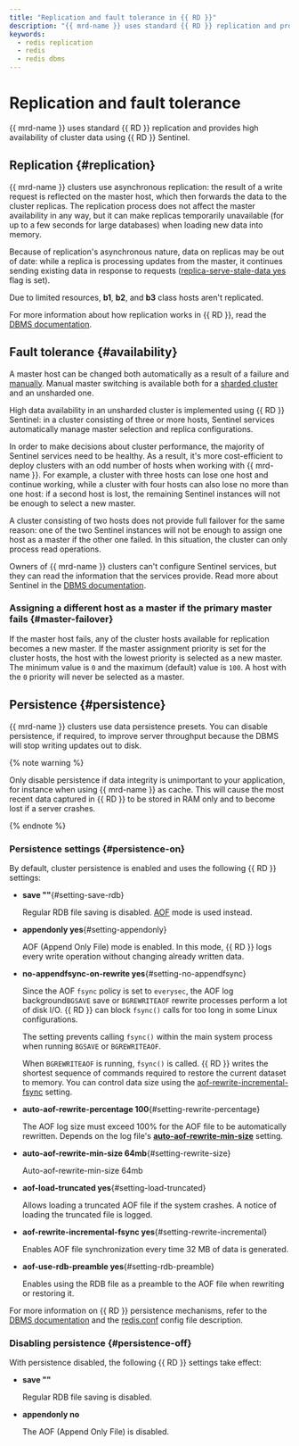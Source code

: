 ```yaml
---
title: "Replication and fault tolerance in {{ RD }}"
description: "{{ mrd-name }} uses standard {{ RD }} replication and provides high availability of cluster data using {{ RD }} Sentinel."
keywords:
  - redis replication
  - redis
  - redis dbms
---
```


# Replication and fault tolerance

{{ mrd-name }} uses standard {{ RD }} replication and provides high availability of cluster data using {{ RD }} Sentinel.

## Replication {#replication}

{{ mrd-name }} clusters use asynchronous replication: the result of a write request is reflected on the master host, which then forwards the data to the cluster replicas. The replication process does not affect the master availability in any way, but it can make replicas temporarily unavailable (for up to a few seconds for large databases) when loading new data into memory.

Because of replication's asynchronous nature, data on replicas may be out of date: while a replica is processing updates from the master, it continues sending existing data in response to requests ([replica-serve-stale-data yes](http://download.redis.io/redis-stable/redis.conf) flag is set).

Due to limited resources, **b1**, **b2**, and **b3** class hosts aren't replicated.

For more information about how replication works in {{ RD }}, read the [DBMS documentation](https://redis.io/topics/replication).

## Fault tolerance {#availability}

A master host can be changed both automatically as a result of a failure and [manually](../operations/failover.md). Manual master switching is available both for a [sharded cluster](./sharding.md#failover) and an unsharded one.

High data availability in an unsharded cluster is implemented using {{ RD }} Sentinel: in a cluster consisting of three or more hosts, Sentinel services automatically manage master selection and replica configurations.

In order to make decisions about cluster performance, the majority of Sentinel services need to be healthy. As a result, it's more cost-efficient to deploy clusters with an odd number of hosts when working with {{ mrd-name }}. For example, a cluster with three hosts can lose one host and continue working, while a cluster with four hosts can also lose no more than one host: if a second host is lost, the remaining Sentinel instances will not be enough to select a new master.

A cluster consisting of two hosts does not provide full failover for the same reason: one of the two Sentinel instances will not be enough to assign one host as a master if the other one failed. In this situation, the cluster can only process read operations.

Owners of {{ mrd-name }} clusters can't configure Sentinel services, but they can read the information that the services provide. Read more about Sentinel in the [DBMS documentation](https://redis.io/topics/sentinel).

### Assigning a different host as a master if the primary master fails {#master-failover}

If the master host fails, any of the cluster hosts available for replication becomes a new master. If the master assignment priority is set for the cluster hosts, the host with the lowest priority is selected as a new master. The minimum value is `0` and the maximum (default) value is `100`. A host with the `0` priority will never be selected as a master.

## Persistence {#persistence}

{{ mrd-name }} clusters use data persistence presets. You can disable persistence, if required, to improve server throughput because the DBMS will stop writing updates out to disk.

{% note warning %}

Only disable persistence if data integrity is unimportant to your application, for instance when using {{ mrd-name }} as cache. This will cause the most recent data captured in {{ RD }} to be stored in RAM only and to become lost if a server crashes.

{% endnote %}

### Persistence settings {#persistence-on}

By default, cluster persistence is enabled and uses the following {{ RD }} settings:

* **save ""**{#setting-save-rdb}

   Regular RDB file saving is disabled. [AOF](#setting-appendonly) mode is used instead.

* **appendonly yes**{#setting-appendonly}

   AOF (Append Only File) mode is enabled. In this mode, {{ RD }} logs every write operation without changing already written data.

* **no-appendfsync-on-rewrite yes**{#setting-no-appendfsync}

   Since the AOF `fsync` policy is set to `everysec`, the AOF log background`BGSAVE` save or `BGREWRITEAOF` rewrite processes perform a lot of disk I/O. {{ RD }} can block `fsync()` calls for too long in some Linux configurations.

   The setting prevents calling `fsync()` within the main system process when running `BGSAVE` or `BGREWRITEAOF`.

   When `BGREWRITEAOF` is running, `fsync()` is called. {{ RD }} writes the shortest sequence of commands required to restore the current dataset to memory. You can control data size using the [aof-rewrite-incremental-fsync](#setting-rewrite-incremental) setting.

* **auto-aof-rewrite-percentage 100**{#setting-rewrite-percentage}

   The AOF log size must exceed 100% for the AOF file to be automatically rewritten. Depends on the log file's [**auto-aof-rewrite-min-size**](#setting-rewrite-size) setting.

* **auto-aof-rewrite-min-size 64mb**{#setting-rewrite-size}

   Auto-aof-rewrite-min-size 64mb

* **aof-load-truncated yes**{#setting-load-truncated}

   Allows loading a truncated AOF file if the system crashes. A notice of loading the truncated file is logged.

* **aof-rewrite-incremental-fsync yes**{#setting-rewrite-incremental}

   Enables AOF file synchronization every time 32 MB of data is generated.

* **aof-use-rdb-preamble yes**{#setting-rdb-preamble}

   Enables using the RDB file as a preamble to the AOF file when rewriting or restoring it.

For more information on {{ RD }} persistence mechanisms, refer to the [DBMS documentation](https://redis.io/topics/persistence) and the [redis.conf](https://github.com/redis/redis/blob/6.0/redis.conf) config file description.

### Disabling persistence {#persistence-off}

With persistence disabled, the following {{ RD }} settings take effect:

* **save ""**

   Regular RDB file saving is disabled.

* **appendonly no**

   The AOF (Append Only File) is disabled.
